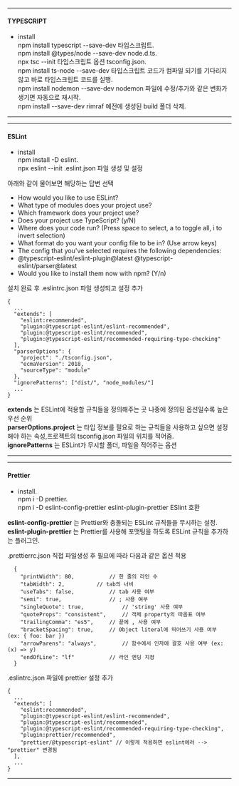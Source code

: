 - - -
#### TYPESCRIPT
* install   
npm install typescript --save-dev 타입스크립트.  
npm install @types/node --save-dev node.d.ts.  
npx tsc --init 타입스크립트 옵션 tsconfig.json.  
npm install ts-node --save-dev 타입스크립트 코드가 컴파일 되기를 기다리지 않고 바로 타입스크립트 코드를 실행.  
npm install nodemon --save-dev nodemon 파일에 수정/추가와 같은 변화가 생기면 자동으로 재시작.  
npm install --save-dev rimraf 예전에 생성된 build 폴더 삭제.  
- - -
- - -
#### ESLint
* install   
npm install -D eslint.  
npx eslint --init .eslint.json 파일 생성 및 설정   

아래와 같이 물어보면 해당하는 답변 선택
+ How would you like to use ESLint?   
+ What type of modules does your project use?   
+ Which framework does your project use?   
+ Does your project use TypeScript? (y/N)   
+ Where does your code run? (Press space to select, a to toggle all, i to invert selection)   
+ What format do you want your config file to be in? (Use arrow keys)   
+ The config that you've selected requires the following dependencies:
+ @typescript-eslint/eslint-plugin@latest @typescript-eslint/parser@latest
+ Would you like to install them now with npm? (Y/n)   

설치 완료 후 .eslintrc.json 파일 생성되고 설정 추가

    {
      ...
      "extends": [
        "eslint:recommended",
        "plugin:@typescript-eslint/eslint-recommended",
        "plugin:@typescript-eslint/recommended",
        "plugin:@typescript-eslint/recommended-requiring-type-checking"
      ],
      "parserOptions": {
        "project": "./tsconfig.json",
        "ecmaVersion": 2018,
        "sourceType": "module"
      },
      "ignorePatterns": ["dist/", "node_modules/"]
      ...
    }   
__extends__ 는 ESLint에 적용할 규칙들을 정의해주는 곳 나중에 정의된 옵션일수록 높은 우선 순위   
__parserOptions.project__ 는 타입 정보를 필요로 하는 규칙들을 사용하고 싶으면 설정해야 하는 속성,프로젝트의 tsconfig.json 파일의 위치를 적어줌.   
__ignorePatterns__ 는 ESLint가 무시할 폴더, 파일을 적어주는 옵션
- - -
- - -
#### Prettier
* install.  
npm i -D prettier.  
npm i -D eslint-config-prettier eslint-plugin-prettier ESlint 호환   

__eslint-config-prettier__ 는 Prettier와 충돌되는 ESLint 규칙들을 무시하는 설정.  
__eslint-plugin-prettier__ 는 Prettier를 사용해 포맷팅을 하도록 ESLint 규칙을 추가하는 플러그인.  

.prettierrc.json 직접 파일생성 후 필요에 따라 다음과 같은 옵션 적용   

      {
        "printWidth": 80,			// 한 줄의 라인 수
        "tabWidth": 2,			// tab의 너비
        "useTabs": false,			// tab 사용 여부
        "semi": true,				// ; 사용 여부
        "singleQuote": true,			// 'string' 사용 여부
        "quoteProps": "consistent",		// 객체 property의 따옴표 여부
        "trailingComma": "es5",		// 끝에 , 사용 여부
        "bracketSpacing": true,		// Object literal에 띄어쓰기 사용 여부 (ex: { foo: bar })
        "arrowParens": "always",		// 함수에서 인자에 괄호 사용 여부 (ex: (x) => y)
        "endOfLine": "lf"			// 라인 엔딩 지정
      }   

.eslintrc.json 파일에 prettier 설정 추가   

    {
      ...
      "extends": [
        "eslint:recommended",
        "plugin:@typescript-eslint/eslint-recommended",
        "plugin:@typescript-eslint/recommended",
        "plugin:@typescript-eslint/recommended-requiring-type-checking",
        "plugin:prettier/recommended",
        "prettier/@typescript-eslint" // 이렇게 적용하면 eslint에러 --> "prettier" 변경됨
      ],
      ...
    }

- - -
